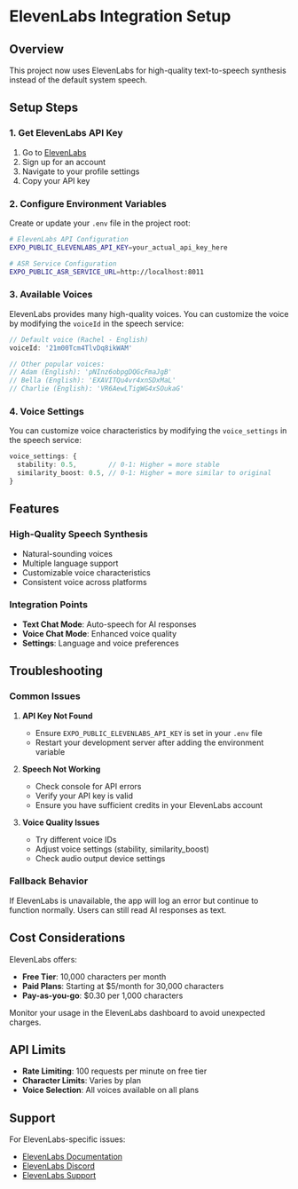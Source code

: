 # ElevenLabs Integration Setup

## Overview
This project now uses ElevenLabs for high-quality text-to-speech synthesis instead of the default system speech.

## Setup Steps

### 1. Get ElevenLabs API Key
1. Go to [ElevenLabs](https://elevenlabs.io/)
2. Sign up for an account
3. Navigate to your profile settings
4. Copy your API key

### 2. Configure Environment Variables
Create or update your `.env` file in the project root:

```bash
# ElevenLabs API Configuration
EXPO_PUBLIC_ELEVENLABS_API_KEY=your_actual_api_key_here

# ASR Service Configuration
EXPO_PUBLIC_ASR_SERVICE_URL=http://localhost:8011
```

### 3. Available Voices
ElevenLabs provides many high-quality voices. You can customize the voice by modifying the `voiceId` in the speech service:

```typescript
// Default voice (Rachel - English)
voiceId: '21m00Tcm4TlvDq8ikWAM'

// Other popular voices:
// Adam (English): 'pNInz6obpgDQGcFmaJgB'
// Bella (English): 'EXAVITQu4vr4xnSDxMaL'
// Charlie (English): 'VR6AewLTigWG4xSOukaG'
```

### 4. Voice Settings
You can customize voice characteristics by modifying the `voice_settings` in the speech service:

```typescript
voice_settings: {
  stability: 0.5,        // 0-1: Higher = more stable
  similarity_boost: 0.5, // 0-1: Higher = more similar to original
}
```

## Features

### High-Quality Speech Synthesis
- Natural-sounding voices
- Multiple language support
- Customizable voice characteristics
- Consistent voice across platforms

### Integration Points
- **Text Chat Mode**: Auto-speech for AI responses
- **Voice Chat Mode**: Enhanced voice quality
- **Settings**: Language and voice preferences

## Troubleshooting

### Common Issues

1. **API Key Not Found**
   - Ensure `EXPO_PUBLIC_ELEVENLABS_API_KEY` is set in your `.env` file
   - Restart your development server after adding the environment variable

2. **Speech Not Working**
   - Check console for API errors
   - Verify your API key is valid
   - Ensure you have sufficient credits in your ElevenLabs account

3. **Voice Quality Issues**
   - Try different voice IDs
   - Adjust voice settings (stability, similarity_boost)
   - Check audio output device settings

### Fallback Behavior
If ElevenLabs is unavailable, the app will log an error but continue to function normally. Users can still read AI responses as text.

## Cost Considerations

ElevenLabs offers:
- **Free Tier**: 10,000 characters per month
- **Paid Plans**: Starting at $5/month for 30,000 characters
- **Pay-as-you-go**: $0.30 per 1,000 characters

Monitor your usage in the ElevenLabs dashboard to avoid unexpected charges.

## API Limits

- **Rate Limiting**: 100 requests per minute on free tier
- **Character Limits**: Varies by plan
- **Voice Selection**: All voices available on all plans

## Support

For ElevenLabs-specific issues:
- [ElevenLabs Documentation](https://docs.elevenlabs.io/)
- [ElevenLabs Discord](https://discord.gg/elevenlabs)
- [ElevenLabs Support](https://elevenlabs.io/support)
